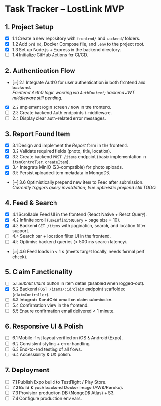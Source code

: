 # Task Tracker – LostLink MVP

## 1. Project Setup
- [x] 1.1 Create a new repository with `frontend/` and `backend/` folders.
- [x] 1.2 Add `prd.md`, Docker Compose file, and `.env` to the project root.
- [x] 1.3 Set up Node.js + Express in the backend directory.
- [ ] 1.4 Initialize GitHub Actions for CI/CD.

## 2. Authentication Flow
- [~] 2.1 Integrate Auth0 for user authentication in both frontend and backend.  
      _Frontend Auth0 login working via `AuthContext`; backend JWT middleware still pending._
- [x] 2.2 Implement login screen / flow in the frontend.
- [ ] 2.3 Create backend Auth endpoints / middleware.
- [ ] 2.4 Display clear auth-related error messages.

## 3. Report Found Item
- [x] 3.1 Design and implement the *Report* form in the frontend.
- [x] 3.2 Validate required fields (photo, title, location).
- [x] 3.3 Create backend `POST /items` endpoint (basic implementation in `itemController.createItem`).
- [x] 3.4 Integrate MinIO (S3-compatible) for photo uploads.
- [x] 3.5 Persist uploaded item metadata in MongoDB.
- [~] 3.6 Optimistically prepend new item to Feed after submission.  _Currently triggers query invalidation; true optimistic prepend still TODO._

## 4. Feed & Search
- [x] 4.1 Scrollable Feed UI in the frontend (React Native + React Query).
- [x] 4.2 Infinite scroll (`useInfiniteQuery` + page size = 10).
- [x] 4.3 Backend `GET /items` with pagination, search, and location filter support.
- [ ] 4.4 Search bar + location filter UI in the frontend.
- [ ] 4.5 Optimise backend queries (< 500 ms search latency).
- [~] 4.6 Feed loads in < 1 s (meets target locally; needs formal perf check).

## 5. Claim Functionality
- [ ] 5.1 *Submit Claim* button in item detail (disabled when logged-out).
- [x] 5.2 Backend `POST /items/:id/claim` endpoint scaffolded (`claimController`).
- [ ] 5.3 Integrate SendGrid email on claim submission.
- [ ] 5.4 Confirmation view in the frontend.
- [ ] 5.5 Ensure confirmation email delivered < 1 minute.

## 6. Responsive UI & Polish
- [ ] 6.1 Mobile-first layout verified on iOS & Android (Expo).
- [ ] 6.2 Consistent styling + error handling.
- [ ] 6.3 End-to-end testing of all flows.
- [ ] 6.4 Accessibility & UX polish.

## 7. Deployment
- [ ] 7.1 Publish Expo build to TestFlight / Play Store.
- [ ] 7.2 Build & push backend Docker image (AWS/Heroku).
- [ ] 7.3 Provision production DB (MongoDB Atlas) + S3.
- [ ] 7.4 Configure production env vars.
